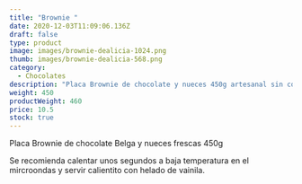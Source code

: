 ```yaml
---
title: "Brownie "
date: 2020-12-03T11:09:06.136Z
draft: false
type: product
image: images/brownie-dealicia-1024.png
thumb: images/brownie-dealicia-568.png
category:
  - Chocolates
description: "Placa Brownie de chocolate y nueces 450g artesanal sin conservantes. "
weight: 450
productWeight: 460
price: 10.5
stock: true
---
```

Placa Brownie de chocolate Belga y nueces frescas 450g

Se recomienda calentar unos segundos a baja temperatura en el mircroondas y servir calientito con helado de vainila.